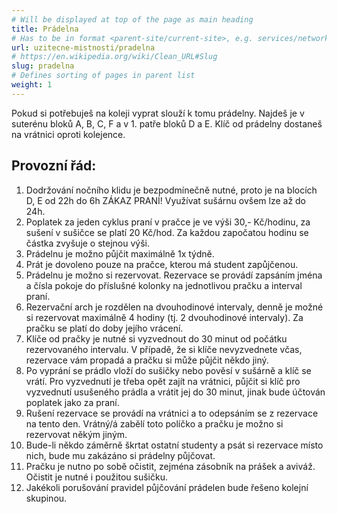 ```yaml
---
# Will be displayed at top of the page as main heading
title: Prádelna
# Has to be in format <parent-site/current-site>, e.g. services/network (notice missing slash at the beginning)
url: uzitecne-mistnosti/pradelna
# https://en.wikipedia.org/wiki/Clean_URL#Slug
slug: pradelna
# Defines sorting of pages in parent list
weight: 1
---
```


Pokud si potřebuješ na koleji vyprat slouží k tomu prádelny. Najdeš je v suterénu bloků A, B, C, F a v 1. patře bloků D a E. Klíč od prádelny dostaneš na vrátnici oproti kolejence.

## Provozní řád:

1. Dodržování nočního klidu je bezpodmínečně nutné, proto je na blocích D, E od 22h do 6h ZÁKAZ PRANÍ! Využívat sušárnu ovšem lze až do 24h.
2. Poplatek za jeden cyklus praní v pračce je ve výši 30,- Kč/hodinu, za sušení v sušičce se platí 20 Kč/hod. Za každou započatou hodinu se částka zvyšuje o stejnou výši.
3. Prádelnu je možno půjčit maximálně 1x týdně.
4. Prát je dovoleno pouze na pračce, kterou má student zapůjčenou.
5. Prádelnu je možno si rezervovat. Rezervace se provádí zapsáním jména a čísla pokoje do příslušné kolonky na jednotlivou pračku a interval praní.
6. Rezervační arch je rozdělen na dvouhodinové intervaly, denně je možné si rezervovat maximálně 4 hodiny (tj. 2 dvouhodinové intervaly). Za pračku se platí do doby jejího vrácení.
7. Klíče od pračky je nutné si vyzvednout do 30 minut od počátku rezervovaného intervalu. V případě, že si klíče nevyzvednete včas, rezervace vám propadá a pračku si může půjčit někdo jiný.
8. Po vyprání se prádlo vloží do sušičky nebo pověsí v sušárně a klíč se vrátí. Pro vyzvednutí je třeba opět zajít na vrátnici, půjčit si klíč pro vyzvednutí usušeného prádla a vrátit jej do 30 minut, jinak bude účtován poplatek jako za praní.
9. Rušení rezervace se provádí na vrátnici a to odepsáním se z rezervace na tento den. Vrátný/á zabělí toto políčko a pračku je možno si rezervovat někým jiným.
10. Bude-li někdo záměrně škrtat ostatní studenty a psát si rezervace místo nich, bude mu zakázáno si prádelny půjčovat.
11. Pračku je nutno po sobě očistit, zejména zásobník na prášek a aviváž. Očistit je nutné i použitou sušičku.
12. Jakékoli porušování pravidel půjčování prádelen bude řešeno kolejní skupinou.

